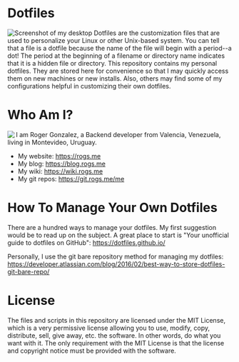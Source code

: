 #  Dotfiles
![Screenshot of my desktop](https://git.rogs.me/me/dotfiles/raw/branch/master/.screenshots/image1.png) 
Dotfiles are the customization files that are used to personalize your Linux or other Unix-based system.  You can tell that a file is a dotfile because the name of the file will begin with a period--a dot!  The period at the beginning of a filename or directory name indicates that it is a hidden file or directory.  This repository contains my personal dotfiles.  They are stored here for convenience so that I may quickly access them on new machines or new installs.  Also, others may find some of my configurations helpful in customizing their own dotfiles.  

# Who Am I?
<img align="left" border="0" padding="4" src="https://git.rogs.me/me/dotfiles/raw/branch/master/.me-small.png">

I am Roger Gonzalez, a Backend developer from Valencia, Venezuela, living in Montevideo, Uruguay. 

* My website: https://rogs.me
* My blog: https://blog.rogs.me
* My wiki: https://wiki.rogs.me
* My git repos: https://git.rogs.me/me

# How To Manage Your Own Dotfiles

There are a hundred ways to manage your dotfiles.  My first suggestion would be to read up on the subject.  A great place to start is "Your unofficial guide to dotfiles on GitHub": https://dotfiles.github.io/

Personally, I use the git bare repository method for managing my dotfiles: https://developer.atlassian.com/blog/2016/02/best-way-to-store-dotfiles-git-bare-repo/

# License

The files and scripts in this repository are licensed under the MIT License, which is a very permissive license allowing you to use, modify, copy, distribute, sell, give away, etc. the software.  In other words, do what you want with it.  The  only requirement with the MIT License is that the license and copyright notice must be provided with the software.
